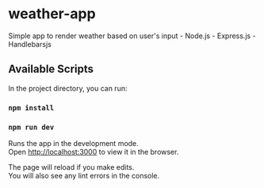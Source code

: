 # weather-app
Simple app to render weather based on user's input - Node.js -  Express.js - Handlebarsjs



## Available Scripts

In the project directory, you can run:

### `npm install`
### `npm run dev`

Runs the app in the development mode.\
Open [http://localhost:3000](http://localhost:3000) to view it in the browser.

The page will reload if you make edits.\
You will also see any lint errors in the console.
